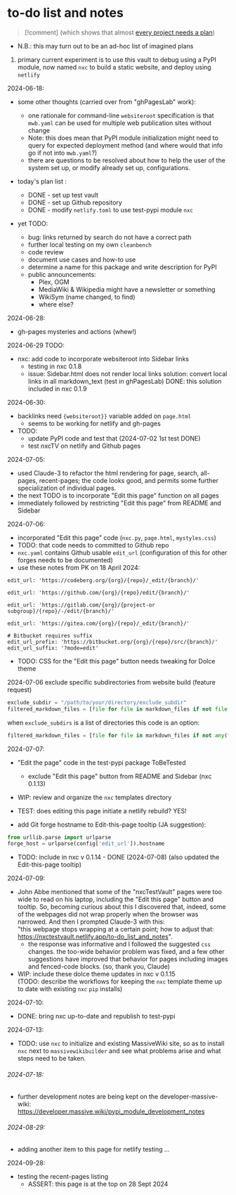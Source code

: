 # to-do list  and notes
>[!comment] (which shows that almost [every project needs a plan](https://wiki.openglobalmind.com/ogm_stewardship/project_plans/template_for_project_(how_to_use)))

- N.B.: this may turn out to be an ad-hoc list of imagined plans  

1. primary current experiment is to use this vault to debug using a PyPI module, now named `nxc` to build a static website, and deploy using `netlify`  

2024-06-18:  
 - some other thoughts (carried over from "ghPagesLab" work):  
	 - one rationale for command-line `websiteroot` specification is that `mwb.yaml` can be used for multiple web publication sites without change  
	 - Note: this does mean that PyPI module initialization might need to query for expected deployment method (and where would that info go if not into `mwb.yaml`?)  
	 - there are questions to be resolved about how to help the user of the system set up, or modify already set up, configurations.  
   
- today's plan list :  
	- DONE - set up test vault  
	- DONE - set up Github repository  
	- DONE - modify `netlify.toml` to use test-pypi module `nxc`  
- yet TODO:  
	- bug: links returned by search do not have a correct path  
	- further local testing on my own `cleanbench`  
	- code review  
	- document  use cases and how-to use  
	- determine a name for this package and write description for PyPI  
	- public announcements:
		- Plex, OGM
		- MediaWiki & Wikipedia might have a newsletter or something
		- WikiSym (name changed, to find)
 		- where else? 	

2024-06-28:
 - gh-pages mysteries and actions (whew!)  
 

2024-06-29 TODO:  
 - nxc: add code to incorporate websiteroot into Sidebar links  
   - testing in nxc 0.1.8
   - issue: Sidebar.html does not render local links
     solution: convert local links in all markdown_text (test in
     ghPagesLab)
     DONE: this solution included in nxc 0.1.9
	 
2024-06-30:  
 - backlinks need `{websiteroot}}` variable added on `page.html`
   - seems to be working for netlify and gh-pages
 - TODO:  
   - update PyPI code and test that  (2024-07-02 1st test DONE)  
   - test nxcTV on netlify and Github pages  

2024-07-05:  
 - used Claude-3 to refactor the html rendering for page, search, all-pages, recent-pages; the code looks good, and permits some further specialization of individual pages.
 - the next TODO is to incorporate "Edit this page" function on all pages
 - immediately followed by restricting "Edit this page" from README and Sidebar  

2024-07-06:  
 - incorporated "Edit this page" code (`nxc.py`, `page.html`, `mystyles.css`)
 - TODO: that code needs to committed to Github repo
 - `nxc.yaml` contains Github usable `edit_url` (configuration of this for other forges needs to be documented)
 - use these notes from PK on 18 April 2024:
```
edit_url: 'https://codeberg.org/{org}/{repo}/_edit/{branch}/'

edit_url: 'https://github.com/{org}/{repo}/edit/{branch}/'

edit_url: 'https://gitlab.com/{org}/{project-or subgroup}/{repo}/-/edit/{branch}/'

edit_url: 'https://gitea.com/{org}/{repo}/_edit/{branch}/'

# Bitbucket requires suffix
edit_url_prefix: 'https://bitbucket.org/{org}/{repo}/src/{branch}/'
edit_url_suffix: '?mode=edit'
```
 - TODO: CSS for the "Edit this page" button needs tweaking for Dolce theme

2024-07-06 exclude specific subdirectories from website build (feature request)  
```python
exclude_subdir = "/path/to/your/directory/exclude_subdir"
filtered_markdown_files = [file for file in markdown_files if not file.startswith(exclude_subdir)]
```
when `exclude_subdirs` is a list of directories this code is an option:  
```python
filtered_markdown_files = [file for file in markdown_files if not any(file.startswith(exclude_subdir) for exclude_subdir in exclude_subdirs)]
```

2024-07-07:
 - "Edit the page" code in the test-pypi package ToBeTested  
	 - exclude "Edit this page" button from README and Sidebar (nxc 0.1.13)
- WIP: review and organize the `nxc` templates directory

- TEST: does editing this page initiate a netlify rebuild? YES!

 - add Git forge hostname to Edit-this-page tooltip (JA suggestion):  
```python
from urllib.parse import urlparse
forge_host = urlparse(config['edit_url']).hostname
```
   - TODO: include in nxc v 0.1.14  - DONE (2024-07-08)
	   (also updated the Edit-this-page tooltip)  

2024-07-09:  
- John Abbe mentioned that some of the "nxcTestVault" pages were too wide to read on his laptop, including the "Edit this page" button and tooltip. So, becoming curious about this I discovered that, indeed, some of the webpages did not wrap properly when the browser was narrowed. And then I prompted Claude-3 with this:  
	"this webpage stops wrapping at a certain point; how to adjust that: https://nxctestvault.netlify.app/to-do_list_and_notes".
	- the response was informative and I followed the suggested `css` changes. the too-wide behavior problem was fixed, and a few other suggestions have improved that behavior for pages including images and fenced-code blocks. (so, thank you, Claude)  
- WIP: include these dolce theme updates in nxc v 0.1.15  
		(TODO: describe the workflows for keeping the `nxc` template theme up to date with existing `nxc` `pip` installs)  


2024-07-10:  
- DONE: bring nxc up-to-date and republish to test-pypi   

2024-07-13:  
 - TODO: use `nxc` to initialize and existing MassiveWiki site, so as to install `nxc` next to `massivewikibuilder` and see what problems arise and what steps need to be taken.  


###### 2024-07-18:  
- further development notes are being kept on the developer-massive-wiki:  
	https://developer.massive.wiki/pypi_module_development_notes  

###### 2024-08-29:
- adding another item to this page for netlify testing ...  

2024-09-28:  
- testing the recent-pages listing
	- ASSERT: this page is at the top on 28 Sept 2024

